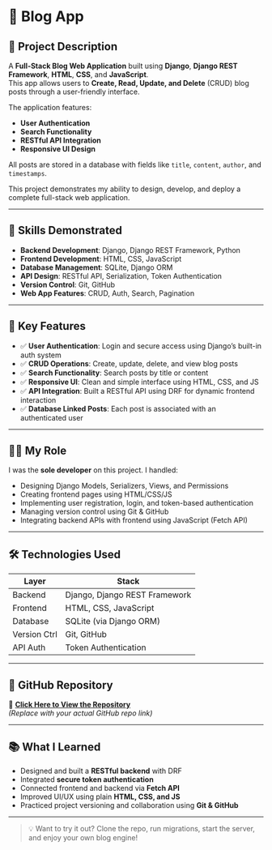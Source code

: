# 📝 Blog App

## 📌 Project Description

A **Full-Stack Blog Web Application** built using **Django**, **Django REST Framework**, **HTML**, **CSS**, and **JavaScript**.  
This app allows users to **Create, Read, Update, and Delete** (CRUD) blog posts through a user-friendly interface.

The application features:
- **User Authentication**
- **Search Functionality**
- **RESTful API Integration**
- **Responsive UI Design**

All posts are stored in a database with fields like `title`, `content`, `author`, and `timestamps`.

This project demonstrates my ability to design, develop, and deploy a complete full-stack web application.

---

## 🧠 Skills Demonstrated

- **Backend Development**: Django, Django REST Framework, Python  
- **Frontend Development**: HTML, CSS, JavaScript  
- **Database Management**: SQLite, Django ORM  
- **API Design**: RESTful API, Serialization, Token Authentication  
- **Version Control**: Git, GitHub  
- **Web App Features**: CRUD, Auth, Search, Pagination

---

## 🚀 Key Features

- ✅ **User Authentication**: Login and secure access using Django’s built-in auth system  
- ✅ **CRUD Operations**: Create, update, delete, and view blog posts  
- ✅ **Search Functionality**: Search posts by title or content  
- ✅ **Responsive UI**: Clean and simple interface using HTML, CSS, and JS  
- ✅ **API Integration**: Built a RESTful API using DRF for dynamic frontend interaction  
- ✅ **Database Linked Posts**: Each post is associated with an authenticated user

---

## 👨‍💻 My Role

I was the **sole developer** on this project. I handled:

- Designing Django Models, Serializers, Views, and Permissions  
- Creating frontend pages using HTML/CSS/JS  
- Implementing user registration, login, and token-based authentication  
- Managing version control using Git & GitHub  
- Integrating backend APIs with frontend using JavaScript (Fetch API)

---

## 🛠️ Technologies Used

| Layer         | Stack                             |
|---------------|------------------------------------|
| Backend       | Django, Django REST Framework      |
| Frontend      | HTML, CSS, JavaScript              |
| Database      | SQLite (via Django ORM)            |
| Version Ctrl  | Git, GitHub                        |
| API Auth      | Token Authentication               |

---

## 📂 GitHub Repository

🔗 [**Click Here to View the Repository**](https://github.com/your-username/blog-app)  
*(Replace with your actual GitHub repo link)*

---

## 📚 What I Learned

- Designed and built a **RESTful backend** with DRF  
- Integrated **secure token authentication**  
- Connected frontend and backend via **Fetch API**  
- Improved UI/UX using plain **HTML, CSS, and JS**  
- Practiced project versioning and collaboration using **Git & GitHub**

---

> 💡 Want to try it out? Clone the repo, run migrations, start the server, and enjoy your own blog engine!
